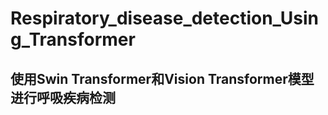 # Respiratory_disease_detection_Using_Transformer
## 使用Swin Transformer和Vision Transformer模型进行呼吸疾病检测
